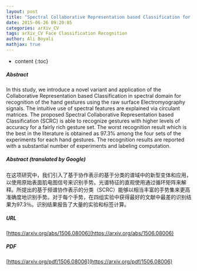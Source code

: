 ```yaml
---
layout: post
title: "Spectral Collaborative Representation based Classification for Hand Gestures recognition on Electromyography Signals"
date: 2015-06-26 09:20:05
categories: arXiv_CV
tags: arXiv_CV Face Classification Recognition
author: Ali Boyali
mathjax: true
---
```


* content
{:toc}

##### Abstract
In this study, we introduce a novel variant and application of the Collaborative Representation based Classification in spectral domain for recognition of the hand gestures using the raw surface Electromyography signals. The intuitive use of spectral features are explained via circulant matrices. The proposed Spectral Collaborative Representation based Classification (SCRC) is able to recognize gestures with higher levels of accuracy for a fairly rich gesture set. The worst recognition result which is the best in the literature is obtained as 97.3\% among the four sets of the experiments for each hand gestures. The recognition results are reported with a substantial number of experiments and labeling computation.

##### Abstract (translated by Google)
在这项研究中，我们引入了基于协作表示的基于分类的谱域中的新型变体和应用，以使用原始表面肌电图信号来识别手势。光谱特征的直观使用通过循环矩阵来解释。所提出的基于频谱协作表示的分类（SCRC）能够以相当丰富的手势集来更高准确度地识别手势。对于每个手势，在四组实验中获得最好的文献中最差的识别结果为97.3％。识别结果报告了大量的实验和标签计算。

##### URL
[https://arxiv.org/abs/1506.08006](https://arxiv.org/abs/1506.08006)

##### PDF
[https://arxiv.org/pdf/1506.08006](https://arxiv.org/pdf/1506.08006)

